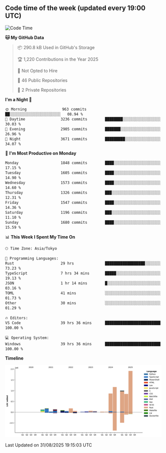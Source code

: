 ## Code time of the week (updated every 19:00 UTC)

<!--START_SECTION:waka-->
![Code Time](http://img.shields.io/badge/Code%20Time-5%2C305%20hrs%204%20mins-blue)

**🐱 My GitHub Data** 

> 📦 290.8 kB Used in GitHub's Storage 
 > 
> 🏆 1,220 Contributions in the Year 2025
 > 
> 🚫 Not Opted to Hire
 > 
> 📜 46 Public Repositories 
 > 
> 🔑 2 Private Repositories 
 > 
**I'm a Night 🦉** 

```text
🌞 Morning                963 commits         ██░░░░░░░░░░░░░░░░░░░░░░░   08.94 % 
🌆 Daytime                3236 commits        ████████░░░░░░░░░░░░░░░░░   30.03 % 
🌃 Evening                2905 commits        ███████░░░░░░░░░░░░░░░░░░   26.96 % 
🌙 Night                  3671 commits        █████████░░░░░░░░░░░░░░░░   34.07 % 
```
📅 **I'm Most Productive on Monday** 

```text
Monday                   1848 commits        ████░░░░░░░░░░░░░░░░░░░░░   17.15 % 
Tuesday                  1605 commits        ████░░░░░░░░░░░░░░░░░░░░░   14.90 % 
Wednesday                1573 commits        ████░░░░░░░░░░░░░░░░░░░░░   14.60 % 
Thursday                 1326 commits        ███░░░░░░░░░░░░░░░░░░░░░░   12.31 % 
Friday                   1547 commits        ████░░░░░░░░░░░░░░░░░░░░░   14.36 % 
Saturday                 1196 commits        ███░░░░░░░░░░░░░░░░░░░░░░   11.10 % 
Sunday                   1680 commits        ████░░░░░░░░░░░░░░░░░░░░░   15.59 % 
```


📊 **This Week I Spent My Time On** 

```text
🕑︎ Time Zone: Asia/Tokyo

💬 Programming Languages: 
Rust                     29 hrs              ██████████████████░░░░░░░   73.23 % 
TypeScript               7 hrs 34 mins       █████░░░░░░░░░░░░░░░░░░░░   19.13 % 
JSON                     1 hr 14 mins        █░░░░░░░░░░░░░░░░░░░░░░░░   03.16 % 
TOML                     41 mins             ░░░░░░░░░░░░░░░░░░░░░░░░░   01.73 % 
Other                    30 mins             ░░░░░░░░░░░░░░░░░░░░░░░░░   01.29 % 

🔥 Editors: 
VS Code                  39 hrs 36 mins      █████████████████████████   100.00 % 

💻 Operating System: 
Windows                  39 hrs 36 mins      █████████████████████████   100.00 % 
```

**Timeline**

![Lines of Code chart](https://raw.githubusercontent.com/SARDONYX-sard/SARDONYX-sard/main/assets/bar_graph.png)


 Last Updated on 31/08/2025 19:15:03 UTC
<!--END_SECTION:waka-->
